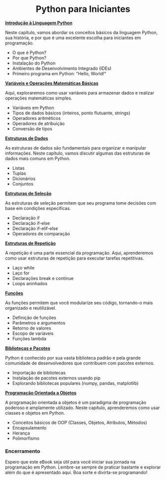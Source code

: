 
# <h1 align = "Center">**Python para Iniciantes**</h1>



[**Introdução à Linguagem Python**](https://github.com/Victor-Ribeiro-Acosta/lab-natty-or-not/blob/feat/community/VictorAcosta/Projetos/Ebook/Introdu%C3%A7%C3%A3o_ao_Python.md#introdu%C3%A7%C3%A3o-%C3%A0-linguagem-python)

Neste capítulo, vamos abordar os conceitos básicos da linguagem Python, sua história, e por que é uma excelente escolha para iniciantes em programação.

- O que é Python?
- Por que Python?
- Instalação do Python
- Ambientes de Desenvolvimento Integrado (IDEs)
- Primeiro programa em Python: "Hello, World!"

[**Variáveis e Operações Matemáticas Básicas**](https://github.com/Victor-Ribeiro-Acosta/lab-natty-or-not/blob/feat/community/VictorAcosta/Projetos/Ebook/Variaveis_Operacoes_Matematicas.md#vari%C3%A1veis-e-opera%C3%A7%C3%B5es-matem%C3%A1ticas-b%C3%A1sicas)

Aqui, exploraremos como usar variáveis para armazenar dados e realizar operações matemáticas simples.

- Variáveis em Python
- Tipos de dados básicos (inteiros, ponto flutuante, strings)
- Operadores aritméticos
- Operadores de atribuição
- Conversão de tipos

[**Estruturas de Dados**](https://github.com/Victor-Ribeiro-Acosta/lab-natty-or-not/blob/feat/community/VictorAcosta/Projetos/Ebook/Estrutura_de_Dados.md#estruturas-de-dados)

As estruturas de dados são fundamentais para organizar e manipular informações. Neste capítulo, vamos discutir algumas das estruturas de dados mais comuns em Python.

- Listas
- Tuplas
- Dicionários
- Conjuntos

[**Estruturas de Seleção**](https://github.com/Victor-Ribeiro-Acosta/lab-natty-or-not/blob/feat/community/VictorAcosta/Projetos/Ebook/Estruturas_Selecao.md#estruturas-de-sele%C3%A7%C3%A3o)

As estruturas de seleção permitem que seu programa tome decisões com base em condições específicas.

- Declaração if
- Declaração if-else
- Declaração if-elif-else
- Operadores de comparação

[**Estruturas de Repetição**](https://github.com/Victor-Ribeiro-Acosta/lab-natty-or-not/blob/feat/community/VictorAcosta/Projetos/Ebook/Estruturas_Repeticao.md#estruturas-de-repeti%C3%A7%C3%A3o)

A repetição é uma parte essencial da programação. Aqui, aprenderemos como usar estruturas de repetição para executar tarefas repetitivas.

- Laço while
- Laço for
- Declarações break e continue
- Loops aninhados

[**Funções**](https://github.com/Victor-Ribeiro-Acosta/lab-natty-or-not/blob/feat/community/VictorAcosta/Projetos/Ebook/Funcoes.md#fun%C3%A7%C3%B5es)

As funções permitem que você modularize seu código, tornando-o mais organizado e reutilizável.

- Definição de funções
- Parâmetros e argumentos
- Retorno de valores
- Escopo de variáveis
- Funções lambda

[**Bibliotecas e Pacotes**](https://github.com/Victor-Ribeiro-Acosta/lab-natty-or-not/blob/feat/community/VictorAcosta/Projetos/Ebook/Modulos-Bibliotecas.md#bibliotecas-e-pacotes)

Python é conhecido por sua vasta biblioteca padrão e pela grande comunidade de desenvolvedores que contribuem com pacotes externos.

- Importação de bibliotecas
- Instalação de pacotes externos usando pip
- Explorando bibliotecas populares (numpy, pandas, matplotlib)

[**Programação Orientada a Objetos**](https://github.com/Victor-Ribeiro-Acosta/lab-natty-or-not/blob/feat/community/VictorAcosta/Projetos/Ebook/POO.md#programa%C3%A7%C3%A3o-orientada-a-objetos)

A programação orientada a objetos é um paradigma de programação poderoso e amplamente utilizado. Neste capítulo, aprenderemos como usar classes e objetos em Python.

- Conceitos básicos de OOP (Classes, Objetos, Atributos, Métodos)
- Encapsulamento
- Herança
- Polimorfismo

### **Encerramento**

Espero que este eBook seja útil para você iniciar sua jornada na programação em Python. Lembre-se sempre de praticar bastante e explorar além do que é apresentado aqui. Boa sorte e divirta-se programando!
